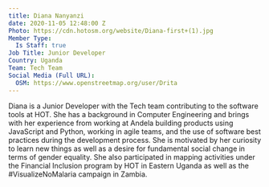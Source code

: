 ```yaml
---
title: Diana Nanyanzi
date: 2020-11-05 12:48:00 Z
Photo: https://cdn.hotosm.org/website/Diana-first+(1).jpg
Member Type:
  Is Staff: true
Job Title: Junior Developer
Country: Uganda
Team: Tech Team
Social Media (Full URL):
  OSM: https://www.openstreetmap.org/user/Drita
---
```


Diana is a Junior Developer with the Tech team contributing to the software tools at HOT. She has a background in Computer Engineering and brings with her experience from working at Andela building products using JavaScript and Python, working in agile teams, and the use of software best practices during the development process. She is motivated by her curiosity to learn new things as well as a desire for fundamental social change in terms of gender equality. She also participated in mapping activities under the Financial Inclusion program by HOT in Eastern Uganda as well as the #VisualizeNoMalaria campaign in Zambia.
